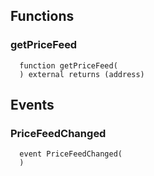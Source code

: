 
## Functions
### getPriceFeed
```solidity
  function getPriceFeed(
  ) external returns (address)
```





## Events
### PriceFeedChanged
```solidity
  event PriceFeedChanged(
  )
```



